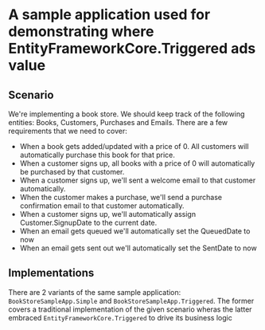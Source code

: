 # A sample application used for demonstrating where EntityFrameworkCore.Triggered ads value

## Scenario
We're implementing a book store. We should keep track of the following entities: Books, Customers, Purchases and Emails. There are a few requirements that we need to cover:
- When a book gets added/updated with a price of 0. All customers will automatically purchase this book for that price.
- When a customer signs up, all books with a price of 0 will automatically be purchased by that customer.
- When a customer signs up, we'll sent a welcome email to that customer automatically.
- When the customer makes a purchase, we'll send a purchase confirmation email to that customer automatically.
- When a customer signs up, we'll automatically assign Customer.SignupDate to the current date.
- When an email gets queued we'll automatically set the QueuedDate to now
- When an email gets sent out we'll automatically set the SentDate to now

## Implementations
There are 2 variants of the same sample application: `BookStoreSampleApp.Simple` and `BookStoreSampleApp.Triggered`. The former covers a traditional implementation of the given scenario wheras the latter embraced `EntityFrameworkCore.Triggered` to drive its business logic